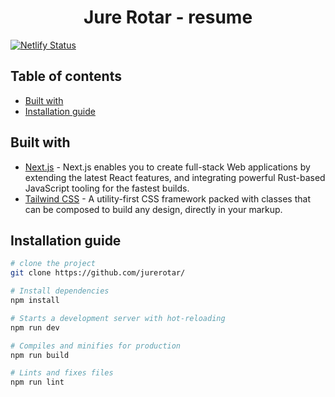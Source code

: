 <h1 style="text-align: center">
  Jure Rotar - resume
</h1>

[![Netlify Status](https://api.netlify.com/api/v1/badges/5eea382c-eaaa-49fd-bda0-7737391aa7e9/deploy-status)](https://app.netlify.com/sites/legendary-pothos-510f2b/deploys)

## Table of contents

* [Built with](#Built-with)
* [Installation guide](#Installation-guide)

## Built with

* [Next.js](https://nextjs.org) - Next.js enables you to create full-stack Web applications by extending the latest React features, and integrating powerful Rust-based JavaScript tooling for the fastest builds.
* [Tailwind CSS](https://tailwindcss.com) - A utility-first CSS framework packed with classes that can be composed to build any design,
  directly in your markup.

## Installation guide

```sh
# clone the project
git clone https://github.com/jurerotar/

# Install dependencies
npm install

# Starts a development server with hot-reloading
npm run dev

# Compiles and minifies for production
npm run build

# Lints and fixes files
npm run lint
```
